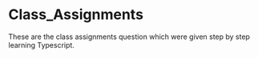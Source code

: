 # Class_Assignments
These are the class assignments question which were given step by step learning Typescript. 
